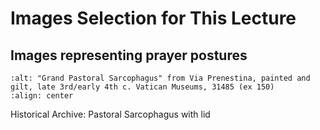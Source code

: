 # Images Selection for This Lecture


## Images representing prayer postures

```{image} images/VaticanMuseums_148.jpg
:alt: "Grand Pastoral Sarcophagus" from Via Prenestina, painted and gilt, late 3rd/early 4th c. Vatican Museums, 31485 (ex 150)
:align: center
```

Historical Archive: Pastoral Sarcophagus with lid

